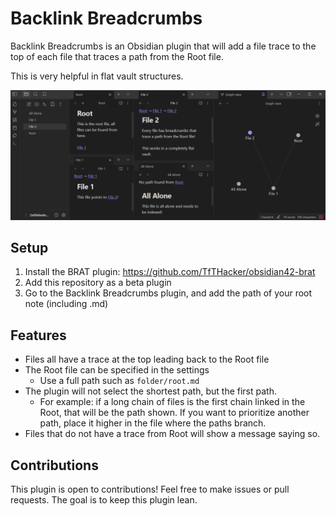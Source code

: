 # Backlink Breadcrumbs

Backlink Breadcrumbs is an Obsidian plugin that will add a file trace to the top of each file that traces a path from the Root file.

This is very helpful in flat vault structures.

![](screenshot.png)

## Setup
1. Install the BRAT plugin: https://github.com/TfTHacker/obsidian42-brat
1. Add this repository as a beta plugin
1. Go to the Backlink Breadcrumbs plugin, and add the path of your root note (including .md)

## Features
- Files all have a trace at the top leading back to the Root file
- The Root file can be specified in the settings
  - Use a full path such as `folder/root.md`
- The plugin will not select the shortest path, but the first path.
  - For example: if a long chain of files is the first chain linked in the Root, that will be the path shown. If you want to prioritize another path, place it higher in the file where the paths branch.
- Files that do not have a trace from Root will show a message saying so.

## Contributions
This plugin is open to contributions! Feel free to make issues or pull requests. The goal is to keep this plugin lean.
